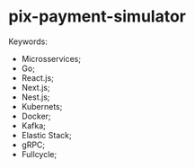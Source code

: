 # pix-payment-simulator

Keywords:
- Microsservices;
- Go;
- React.js;
- Next.js;
- Nest.js;
- Kubernets;
- Docker;
- Kafka;
- Elastic Stack;
- gRPC;
- Fullcycle;
